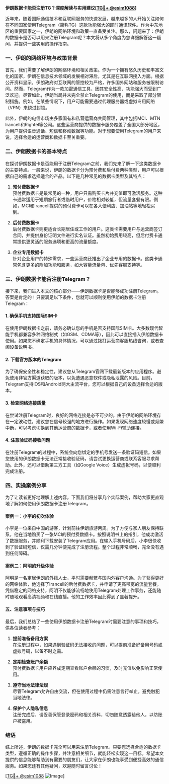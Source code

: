 **伊朗数据卡能否注册TG？深度解读与实用建议[[TG💪+ @esim1088](https://t.me/s/esim1088)]**

近年来，随着国际通信技术和互联网服务的快速发展，越来越多的人开始关注如何在不同国家使用Telegram（简称TG）这款功能强大的即时通讯软件。作为中东地区的重要国家之一，伊朗的网络环境和政策一直备受关注。那么，问题来了：伊朗的数据卡是否可以用来注册Telegram呢？本文将从多个角度为您详细解答这一疑问，并提供一些实用的操作指南。

### **一、伊朗的网络环境与政策背景**

首先，我们需要了解伊朗的网络环境和相关政策。作为一个拥有悠久历史和丰富文化的国家，伊朗在信息技术领域的发展相对滞后，尤其是在互联网接入方面。根据公开资料显示，伊朗政府对互联网的管控较为严格，许多国外网站和服务被限制访问。然而，Telegram作为一款加密通信工具，因其安全性高、功能强大而受到广泛欢迎。尽管如此，伊朗当局并未完全禁止Telegram的使用，而是采取了部分限制措施。例如，在某些情况下，用户可能需要通过代理服务器或虚拟专用网络（VPN）来绕过封锁。

此外，伊朗的电信市场由多家国有和私营运营商共同管理，其中包括MCI、MTN Irancell和Rightel等公司。这些运营商提供的数据卡服务覆盖了全国大部分地区，为用户提供语音通话、短信和移动数据等功能。对于想要使用Telegram的用户来说，选择合适的运营商和数据卡至关重要。

### **二、伊朗数据卡的基本特点**

在探讨伊朗数据卡是否能用于注册Telegram之前，我们先来了解一下这类数据卡的主要特点。一般来说，伊朗的数据卡分为预付费和后付费两种类型，用户可以根据自己的需求选择适合的产品。以下是几种常见的数据卡类型及其特点：

1. **预付费数据卡**  
   预付费数据卡是最常见的一种，用户只需购买卡片并充值即可激活服务。这种卡通常适用于短期旅行者或临时用户，价格相对较低，但流量套餐有限。例如，MCI和Irancell提供的预付费卡可以在各大便利店、加油站等地轻松买到。

2. **后付费数据卡**  
   后付费数据卡则更适合长期居住或工作的用户。这类卡需要用户与运营商签订合同，并提供身份证明文件进行实名认证。虽然初始费用较高，但后付费卡通常提供更灵活的服务选项和更高的流量额度。

3. **企业专用数据卡**  
   针对企业用户的特殊需求，一些运营商还推出了企业专用的数据卡。这类卡通常包含更多的附加功能和服务，如大容量流量包、优先客服支持等。

### **三、伊朗数据卡能否注册Telegram？**

接下来，我们进入本文的核心部分——伊朗数据卡是否能够成功注册Telegram。答案是肯定的！只要满足以下条件，您就可以顺利使用伊朗的数据卡注册Telegram：

#### **1. 确保手机支持国际SIM卡**
在使用伊朗数据卡之前，请务必确认您的手机是否支持国际SIM卡。大多数现代智能手机都兼容多种网络制式（如GSM、CDMA等），因此可以直接插入伊朗数据卡使用。如果您不确定手机的具体情况，可以通过拨打运营商客服热线咨询，或者查阅设备说明书。

#### **2. 下载官方版本的Telegram**
为了确保安全性和稳定性，建议您从Telegram官网下载最新版本的应用程序。避免使用非官方渠道获取的版本，以免遭遇恶意软件或隐私泄露的风险。目前，Telegram支持iOS和Android两大主流平台，您可以根据自己的设备选择合适的版本。

#### **3. 检查网络连接质量**
在尝试注册Telegram时，良好的网络连接是必不可少的。由于伊朗的网络环境存在一定波动性，建议您在信号较强的地方进行操作。如果发现网络速度较慢或频繁中断，可以考虑切换到其他运营商的数据卡，或者使用Wi-Fi辅助连接。

#### **4. 注意验证码接收问题**
在注册Telegram的过程中，系统会向您绑定的手机号发送一条验证码短信。如果您使用的伊朗数据卡无法正常接收验证码，请尝试更换运营商或联系客服寻求帮助。此外，还可以借助第三方工具（如Google Voice）生成虚拟号码，以便顺利完成注册。

### **四、实操案例分享**

为了让读者更好地理解上述内容，下面我们将分享几个实际案例，帮助大家更直观地了解如何使用伊朗数据卡注册Telegram。

#### **案例一：小李的初次体验**
小李是一位来自中国的游客，计划前往伊朗旅游两周。为了方便与家人朋友保持联系，他在当地购买了一张MCI的预付费数据卡。按照说明书上的指引，他成功激活了数据服务，并顺利下载安装了Telegram应用。在输入手机号码后，小李很快收到了验证码短信，仅需几分钟便完成了注册流程。整个过程非常顺畅，完全没有遇到任何障碍。

#### **案例二：阿明的升级体验**
阿明是一名定居伊朗的外籍人士，平时需要频繁与国内外客户沟通。为了获得更好的网络体验，他选择了Irancell的后付费数据卡，并申请了更高带宽的流量套餐。凭借稳定的网络支持，阿明不仅能够流畅地使用Telegram处理工作事务，还能随时随地观看高清视频和在线直播。他的工作效率因此得到了显著提升。

#### **五、注意事项与技巧**

最后，我们总结了一些使用伊朗数据卡注册Telegram时需要注意的事项和技巧，供各位读者参考：

1. **提前准备备用方案**  
   在注册过程中，如果遇到验证码无法接收的问题，可以提前准备好备用号码或虚拟号码，以备不时之需。

2. **定期检查账户余额**  
   预付费数据卡用户应养成定期查看账户余额的习惯，及时充值以免影响正常使用。

3. **遵守当地法律法规**  
   尽管Telegram允许自由交流，但在使用过程中仍需注意言行举止，避免触犯当地法律。

4. **保护个人隐私信息**  
   注册完成后，请妥善保管登录密码和相关资料，切勿随意透露给他人，以防账户被盗用。

### **结语**

综上所述，伊朗的数据卡完全可以用来注册Telegram。只要您选择合适的数据卡类型，遵循正确的操作步骤，并注意相关细节，就能轻松实现这一目标。希望本文提供的信息能够帮助到有需要的朋友们，让大家在伊朗也能享受到便捷高效的通信服务。如果您还有其他疑问，欢迎随时留言讨论！

[[TG💪+ @esim1088](https://t.me/s/esim1088) ![Image](https://i.postimg.cc/4NQfJmqS/Snipaste-2025-05-13-00-14-12.png)]
